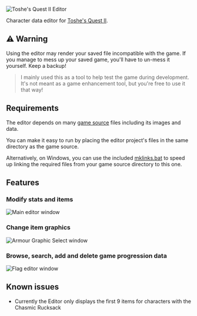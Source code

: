 ![Toshe's Quest II Editor](https://user-images.githubusercontent.com/6226898/119236959-4b285900-bb08-11eb-8445-8ece9be94cd6.png)

Character data editor for [Toshe's Quest II](https://github.com/1bengardner/toshes-quest-ii).

## ⚠ Warning

Using the editor may render your saved file incompatible with the game. If you manage to mess up your saved game, you'll have to un-mess it yourself. Keep a backup!

> I mainly used this as a tool to help test the game during development. It's not meant as a game enhancement tool, but you're free to use it that way!

## Requirements

The editor depends on many [game source](https://github.com/1bengardner/toshes-quest-ii/tree/master/source) files including its images and data.

You can make it easy to run by placing the editor project's files in the same directory as the game source.

Alternatively, on Windows, you can use the included [mklinks.bat](mklinks.bat) to speed up linking the required files from your game source directory to this one.

## Features

### Modify stats and items
![Main editor window](https://github.com/1bengardner/toshes-quest-ii-editor/assets/6226898/d498e469-3b3a-4568-8526-5c8279f28dc7)

### Change item graphics
![Armour Graphic Select window](https://github.com/1bengardner/toshes-quest-ii-editor/assets/6226898/a639afae-0c22-4e1a-8d11-8e1fa2b0595b)

### Browse, search, add and delete game progression data
![Flag editor window](https://github.com/1bengardner/toshes-quest-ii-editor/assets/6226898/10f05fe1-ec08-4581-b907-b0a8a19f5494)

## Known issues

- Currently the Editor only displays the first 9 items for characters with the Chasmic Rucksack
